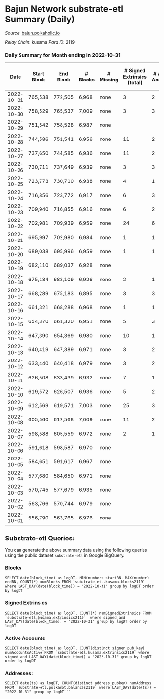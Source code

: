 # Bajun Network substrate-etl Summary (Daily)

_Source_: [bajun.polkaholic.io](https://bajun.polkaholic.io)

*Relay Chain*: kusama
*Para ID*: 2119



### Daily Summary for Month ending in 2022-10-31


| Date | Start Block | End Block | # Blocks | # Missing | # Signed Extrinsics (total) | # Active Accounts | # Addresses with Balances | # Events | # Transfers | # XCM Transfers In | # XCM Transfers Out |
| ---- | ----------- | --------- | -------- | --------- | --------------------------- | ----------------- | ------------------------- | -------- | ----------- | ------------------ | ------------------- |
| 2022-10-31 | 765,538 | 772,505 | 6,968 | none  | 3 | 2 | 3,285 | 13,958 | 1  |   |   |
| 2022-10-30 | 758,529 | 765,537 | 7,009 | none  | 3 | 3 |  | 14,042 | 1  |   |   |
| 2022-10-29 | 751,542 | 758,528 | 6,987 | none  |  |  |  | 13,981 |   |   |   |
| 2022-10-28 | 744,586 | 751,541 | 6,956 | none  | 11 | 2 |  | 13,982 |   |   |   |
| 2022-10-27 | 737,650 | 744,585 | 6,936 | none  | 11 | 2 |  | 13,948 | 3  |   |   |
| 2022-10-26 | 730,711 | 737,649 | 6,939 | none  | 3 | 3 |  | 13,902 | 2  |   |   |
| 2022-10-25 | 723,773 | 730,710 | 6,938 | none  | 4 | 1 |  | 13,907 | 2  |   |   |
| 2022-10-24 | 716,856 | 723,772 | 6,917 | none  | 6 | 3 |  | 13,876 | 1  |   |   |
| 2022-10-23 | 709,940 | 716,855 | 6,916 | none  | 6 | 2 |  | 13,872 |   |   |   |
| 2022-10-22 | 702,981 | 709,939 | 6,959 | none  | 24 | 6 |  | 14,075 | 5  |   |   |
| 2022-10-21 | 695,997 | 702,980 | 6,984 | none  | 1 | 1 |  | 13,980 | 1  |   |   |
| 2022-10-20 | 689,038 | 695,996 | 6,959 | none  | 1 | 1 |  | 13,928 |   |   |   |
| 2022-10-19 | 682,110 | 689,037 | 6,928 | none  |  |  |  | 13,860 |   |   |   |
| 2022-10-18 | 675,184 | 682,109 | 6,926 | none  | 2 | 1 |  | 13,871 | 2  |   |   |
| 2022-10-17 | 668,289 | 675,183 | 6,895 | none  | 3 | 3 |  | 13,816 | 2  |   |   |
| 2022-10-16 | 661,321 | 668,288 | 6,968 | none  | 1 | 1 |  | 13,948 | 1  |   |   |
| 2022-10-15 | 654,370 | 661,320 | 6,951 | none  | 5 | 3 |  | 13,943 | 3  |   |   |
| 2022-10-14 | 647,390 | 654,369 | 6,980 | none  | 10 | 1 |  | 14,044 | 10  |   |   |
| 2022-10-13 | 640,419 | 647,389 | 6,971 | none  | 3 | 2 |  | 13,968 | 2  |   |   |
| 2022-10-12 | 633,440 | 640,418 | 6,979 | none  | 3 | 2 |  | 13,990 | 1  |   |   |
| 2022-10-11 | 626,508 | 633,439 | 6,932 | none  | 7 | 1 |  | 13,913 | 2  |   |   |
| 2022-10-10 | 619,572 | 626,507 | 6,936 | none  | 5 | 2 |  | 13,906 |   |   |   |
| 2022-10-09 | 612,569 | 619,571 | 7,003 | none  | 25 | 3 |  | 19,977 | 1,153  |   |   |
| 2022-10-08 | 605,560 | 612,568 | 7,009 | none  | 11 | 2 |  | 30,798 | 4,174  |   |   |
| 2022-10-07 | 598,588 | 605,559 | 6,972 | none  | 2 | 1 |  | 13,964 | 1  |   |   |
| 2022-10-06 | 591,618 | 598,587 | 6,970 | none  |  |  |  | 13,944 |   |   |   |
| 2022-10-05 | 584,651 | 591,617 | 6,967 | none  |  |  |  | 13,938 |   |   |   |
| 2022-10-04 | 577,680 | 584,650 | 6,971 | none  |  |  |  | 13,946 |   |   |   |
| 2022-10-03 | 570,745 | 577,679 | 6,935 | none  |  |  |  | 13,873 |   |   |   |
| 2022-10-02 | 563,766 | 570,744 | 6,979 | none  |  |  |  | 13,962 |   |   |   |
| 2022-10-01 | 556,790 | 563,765 | 6,976 | none  |  |  |  | 13,956 |   |   |   |

## Substrate-etl Queries:
You can generate the above summary data using the following queries using the public dataset `substrate-etl` in Google BigQuery:


### Blocks
```
SELECT date(block_time) as logDT, MIN(number) startBN, MAX(number) endBN, COUNT(*) numBlocks FROM `substrate-etl.kusama.blocks2119`  where LAST_DAY(date(block_time)) = "2022-10-31" group by logDT order by logDT
```


### Signed Extrinsics
```
SELECT date(block_time) as logDT, COUNT(*) numSignedExtrinsics FROM `substrate-etl.kusama.extrinsics2119`  where signed and LAST_DAY(date(block_time)) = "2022-10-31" group by logDT order by logDT
```


### Active Accounts
```
SELECT date(block_time) as logDT, COUNT(distinct signer_pub_key) numAccountsActive FROM `substrate-etl.kusama.extrinsics2119` where signed and LAST_DAY(date(block_time)) = "2022-10-31" group by logDT order by logDT
```


### Addresses:
```
SELECT date(ts) as logDT, COUNT(distinct address_pubkey) numAddress FROM `substrate-etl.polkadot.balances2119` where LAST_DAY(date(ts)) = "2022-10-31" group by logDT```

